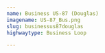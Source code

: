 ```yaml
---
name: Business US-87 (Douglas)
imagename: US-87_Bus.png
slug: businessus87douglas
highwaytype: Business Loop

---
```

